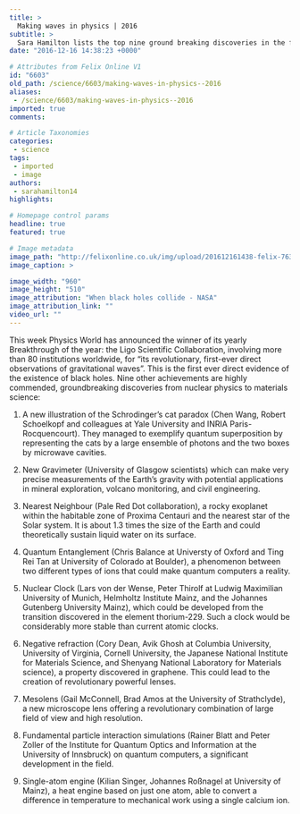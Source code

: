 ```yaml
---
title: >
  Making waves in physics | 2016
subtitle: >
  Sara Hamilton lists the top nine ground breaking discoveries in the field of nuclear physics and material science in 2016
date: "2016-12-16 14:38:23 +0000"

# Attributes from Felix Online V1
id: "6603"
old_path: /science/6603/making-waves-in-physics--2016
aliases:
 - /science/6603/making-waves-in-physics--2016
imported: true
comments:

# Article Taxonomies
categories:
 - science
tags:
 - imported
 - image
authors:
 - sarahamilton14
highlights:

# Homepage control params
headline: true
featured: true

# Image metadata
image_path: "http://felixonline.co.uk/img/upload/201612161438-felix-7632898002_49046bc6c8_o.jpg"
image_caption: >

image_width: "960"
image_height: "510"
image_attribution: "When black holes collide - NASA"
image_attribution_link: ""
video_url: ""
---
```


This week Physics World has announced the winner of its yearly Breakthrough of the year: the Ligo Scientific Collaboration, involving more than 80 institutions worldwide, for “its revolutionary, first-ever direct observations of gravitational waves”. This is the first ever direct evidence of the existence of black holes. Nine other achievements are highly commended, groundbreaking discoveries from nuclear physics to materials science:

1. A new illustration of the Schrodinger’s cat paradox (Chen Wang, Robert Schoelkopf and colleagues at Yale University and INRIA Paris-Rocquencourt). They managed to exemplify quantum superposition by representing the cats by a large ensemble of photons and the two boxes by microwave cavities.

2. New Gravimeter (University of Glasgow scientists) which can make very precise measurements of the Earth’s gravity with potential applications in mineral exploration, volcano monitoring, and civil engineering.

3. Nearest Neighbour (Pale Red Dot collaboration), a rocky exoplanet within the habitable zone of Proxima Centauri and the nearest star of the Solar system. It is about 1.3 times the size of the Earth and could theoretically sustain liquid water on its surface.

4. Quantum Entanglement (Chris Balance at Universty of Oxford and Ting Rei Tan at University of Colorado at Boulder), a phenomenon between two different types of ions that could make quantum computers a reality.

5. Nuclear Clock (Lars von der Wense, Peter Thirolf at Ludwig Maximilian University of Munich, Helmholtz Institute Mainz, and the Johannes Gutenberg University Mainz), which could be developed from the transition discovered in the element thorium-229. Such a clock would be considerably more stable than current atomic clocks.

6. Negative refraction (Cory Dean, Avik Ghosh at Columbia University, University of Virginia, Cornell University, the Japanese National Institute for Materials Science, and Shenyang National Laboratory for Materials science), a property discovered in graphene. This could lead to the creation of revolutionary powerful lenses.

7. Mesolens (Gail McConnell, Brad Amos at the University of Strathclyde), a new microscope lens offering a revolutionary combination of large field of view and high resolution.
8. Fundamental particle interaction simulations (Rainer Blatt and Peter Zoller of the Institute for Quantum Optics and Information at the University of Innsbruck) on quantum computers, a significant development in the field.

9. Single-atom engine (Kilian Singer, Johannes Roßnagel at University of Mainz), a heat engine based on just one atom, able to convert a difference in temperature to mechanical work using a single calcium ion.
